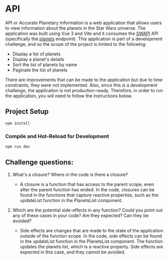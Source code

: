# API

API or Accurate Planetary Information is a web application that allows users to view information about the planets in the Star Wars universe. The application was built using Vue 3 and Vite and it consumes the [SWAPI](https://swapi.dev/) API (specifically the [planets](https://swapi.dev/api/planets/) endpoint).
This application is part of a development challenge, and so the scope of the project is limited to the following:

* Display a list of planets
* Display a planet's details
* Sort the list of planets by name
* Paginate the list of planets

There are improvements that can be made to the application but due to time constraints, they were not implemented. Also, since this is a development challenge, the application is not production-ready. Therefore, in order to run the application, you will need to follow the instructions below.


## Project Setup

```sh
npm install
```

### Compile and Hot-Reload for Development

```sh
npm run dev
```

## Challenge questions:

1. What's a closure? Where in the code is there a closure?

    * A closure is a function that has access to the parent scope, even after the parent function has ended. In the code, closures can be found in the functions that capture reactive properties, such as the updateList function in the PlanetsList component.

2. Which are the potential side-effects in any function? Could you point out any of these cases in your code? Are they expected? Can they be avoided?
    
    * Side effects are changes that are made to the state of the application outside of the function scope. In the code, side effects can be found in the updateList function in the PlanetsList component. The function updates the planets list, which is a reactive property. Side effects are expected in this case, and they cannot be avoided.
